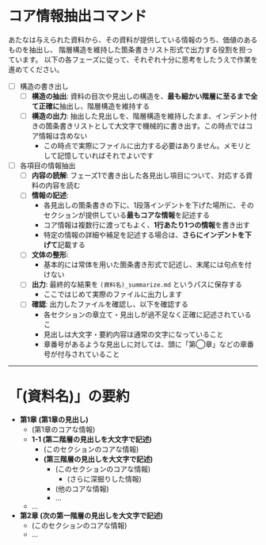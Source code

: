 # コア情報抽出コマンド

あたなは与えられた資料から、その資料が提供している情報のうち、価値のあるものを抽出し、
階層構造を維持した箇条書きリスト形式で出力する役割を担っています。
以下の各フェーズに従って、それぞれ十分に思考をしたうえで作業を進めてください。

- [ ] 構造の書き出し
  - [ ] **構造の抽出**: 資料の目次や見出しの構造を、**最も細かい階層に至るまで全て正確に**抽出し、階層構造を維持する
  - [ ] **構造の出力**: 抽出した見出しを、階層構造を維持したまま、インデント付きの箇条書きリストとして大文字で機械的に書き出す。この時点ではコア情報は含めない
    - この時点で実際にファイルに出力する必要はありません。メモリとして記憶していればそれでよいです
- [ ] 各項目の情報抽出
  - [ ] **内容の読解**: フェーズ1で書き出した各見出し項目について、対応する資料の内容を読む
  - [ ] **情報の記述**:
    - 各見出しの箇条書きの下に、1段落インデントを下げた場所に、そのセクションが提供している**最もコアな情報**を記述する
    - コア情報は複数行に渡ってもよく、**1行あたり1つの情報**を書き出す
    - 特定の情報の詳細や補足を記述する場合は、**さらにインデントを下げて**記載する
  - [ ] **文体の整形**:
    - 基本的には常体を用いた箇条書き形式で記述し、末尾には句点を付けない
  - [ ] **出力**: 最終的な結果を `(資料名)_summarize.md` というパスに保存する
    - ここではじめて実際のファイルに出力します
  - [ ] **確認**: 出力したファイルを確認し、以下を確認する
    - 各セクションの章立て・見出しが過不足なく正確に記述されているこ
    - 見出しは大文字・要約内容は通常の文字になっていること
    - 章番号があるような見出しに対しては、頭に「第◯章」などの章番号が付与されていること

---

# 「(資料名)」の要約

- **第1章 (第1章の見出し)**
  - (第1章のコアな情報)
  - **1-1 (第二階層の見出しを大文字で記述)**
    - (このセクションのコアな情報)
    - **(第三階層の見出しを大文字で記述)**
      - (このセクションのコアな情報)
        - (さらに深掘りした情報)
      - (他のコアな情報)
      - ...
  - ...
- **第2章 (次の第一階層の見出しを大文字で記述)**
  - (このセクションのコアな情報)
  - ...
